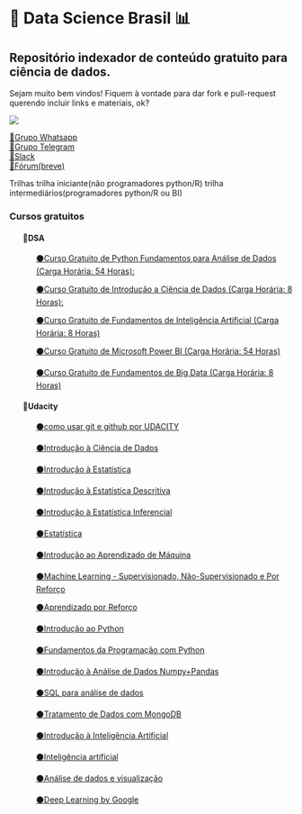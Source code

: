 <h1>🔎 Data Science Brasil 📊</h1>
<h2>Repositório indexador de conteúdo gratuito para ciência de dados.</h2>
Sejam muito bem vindos! Fiquem à vontade para dar fork e pull-request querendo incluir links e materiais, ok?

![](https://media1.tenor.com/images/07988c63e7f4730bd4f5ac57d42440c5/tenor.gif?itemid=11287448)

<a href="https://chat.whatsapp.com/DpLXSpheuiDCXvArYli9pa">🔵Grupo Whatsapp</a><br>
<a href="https://join.slack.com/t/datasciencebrazil/shared_invite/enQtNDQ5NTU1ODk5NTA3LTJiYzNmNWI1YTlkODY5Y2ZiZmIyYTQ4ZjYyNTQ1MThlNTk4ZGRhZTAwOGFmOTQyYWYxZDAyNTI4YTNhM2FiYjg">🔵Grupo Telegram</a><br>
<a href="https://join.slack.com/t/datasciencebrazil/shared_invite/enQtNDQ5NTU1ODk5NTA3LTJiYzNmNWI1YTlkODY5Y2ZiZmIyYTQ4ZjYyNTQ1MThlNTk4ZGRhZTAwOGFmOTQyYWYxZDAyNTI4YTNhM2FiYjg">🔵Slack</a><br>
<a href="">🔵Fórum(breve)</a><br>

Trilhas
trilha iniciante(não programadores python/R)
trilha intermediários(programadores python/R ou BI)

<h3>Cursos gratuitos</h3> 
<ul><h4>🔴DSA</h4>
<ol><a href="https://www.datascienceacademy.com.br/course?courseid=python-fundamentos">⚫Curso Gratuito de Python Fundamentos para Análise de Dados (Carga Horária: 54 Horas):</a></ol>
<ol><a href="https://www.datascienceacademy.com.br/course?courseid=introduo--cincia-de-dados">⚫Curso Gratuito de Introdução a Ciência de Dados (Carga Horária: 8 Horas):</a></ol>
<ol><a href="https://www.datascienceacademy.com.br/course?courseid=inteligencia-artificial-fundamentos">⚫Curso Gratuito de Fundamentos de Inteligência Artificial (Carga Horária: 8 Horas)</a></ol>
<ol><a href="https://www.datascienceacademy.com.br/course?courseid=microsoft-power-bi-para-data-science">⚫Curso Gratuito de Microsoft Power BI (Carga Horária: 54 Horas)</a></ol>
<ol><a href="https://www.datascienceacademy.com.br/course?courseid=big-data-fundamentos">⚫Curso Gratuito de Fundamentos de Big Data (Carga Horária: 8 Horas)</a></ol></ul>
<ul><h4>🔴Udacity</h4>
<ol><a href="https://br.udacity.com/course/how-to-use-git-and-github--ud775
">⚫como usar  git e github por UDACITY</a></ol>
  <ol><a href="https://br.udacity.com/course/intro-to-data-science--ud359
">⚫Introdução à Ciência de Dados</a></ol>
<ol><a href="https://br.udacity.com/course/intro-to-statistics--st101
">⚫Introdução à Estatística</a></ol>
<ol><a href="https://br.udacity.com/course/intro-to-deive-statistics--ud827
">⚫Introdução à Estatística Descritiva</a></ol>
<ol><a href="https://br.udacity.com/course/intro-to-inferential-statistics--ud201
">⚫Introdução à Estatística Inferencial</a></ol>
<ol><a href="https://br.udacity.com/course/statistics--st095
">⚫Estatística</a></ol>
<ol><a href="https://br.udacity.com/course/intro-to-machine-learning--ud120
">⚫Introdução ao Aprendizado de Máquina</a></ol>
<ol><a href="https://br.udacity.com/course/machine-learning--ud262
">⚫Machine Learning - Supervisionado, Não-Supervisionado e Por Reforço</a></ol>
<ol><a href="https://br.udacity.com/course/reinforcement-learning--ud600
">⚫Aprendizado por Reforço</a></ol>
<ol><a href="https://br.udacity.com/course/introduction-to-python--ud1110
">⚫Introdução ao Python</a></ol>
<ol><a href="https://br.udacity.com/course/programming-foundations-with-python--ud036
">⚫Fundamentos da Programação com Python</a></ol>
<ol><a href="https://br.udacity.com/course/intro-to-data-analysis--ud170
">⚫Introdução à Análise de Dados Numpy+Pandas</a></ol>
<ol><a href="https://br.udacity.com/course/sql-for-data-analysis--ud198
">⚫SQL para análise de dados</a></ol>
<ol><a href="https://br.udacity.com/course/data-wrangling-with-mongodb--ud032
">⚫Tratamento de Dados com MongoDB</a></ol>
<ol><a href="https://br.udacity.com/course/intro-to-artificial-intelligence--cs271
">⚫Introdução à Inteligência Artificial</a></ol>
<ol><a href="https://br.udacity.com/course/artificial-intelligence--ud954
">⚫Inteligência artificial</a></ol>
<ol><a href="https://br.udacity.com/course/data-analysis-and-visualization--ud404
">⚫Análise de dados e visualização</a></ol>
<ol><a href="https://br.udacity.com/course/deep-learning--ud730
">⚫Deep Learning by Google</a></ol>
